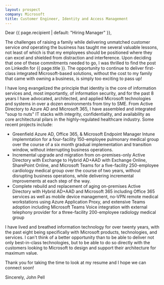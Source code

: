 ```yaml
---
layout: prospect
company: Microsoft
title: Customer Engineer, Identity and Access Management
---
```


<!-- my contact info; float right -->
<!-- their contact info; float left -->
<!--  -->

Dear {{ page.recipient | default: "Hiring Manager" }},

The challenges of raising a family while delivering unmatched customer service *and* operating the business has taught me several valuable lessons, not least of which is that my employees should be positioned where they can excel and shielded from distraction and interference. Upon deciding that one of these commitments needed to go, I was thrilled to find the post on LinkedIn for {{ page.title }}. The opportunity to continue to deliver first-class integrated Microsoft-based solutions, without the cost to my family that came with owning a business, is simply too exciting to pass up!

I have long evangelized the principle that identity is the core of information services and, most importantly, of information security, and for the past 8 years I have advocated, architected, and applied Microsoft technologies and systems in over a dozen environments from tiny to SME. From Active Directory to Azure AD and Microsoft 365, I have assembled and integrated "soup to nuts" IT stacks with integrity, confidentiality, and availability as core architectural pilars in the highly-regulated healthcare industry. Some recent projects include:
- Greenfield Azure AD, Office 365, & Microsoft Endpoint Manager Intune implemntation for a four-facility 150-employee pulmonary medical group over the course of a six month gradual implementation and transition window, without interrupting business operations.
- Incremental upgrade and migration from on-premises-only Active Directory with Exchange to Hybrid AD+AAD with Exchange Online, SharePoint Online, and Microsoft Teams for a five-facility 250-employee cardiology medical group over the course of two years, without disrupting business operations, while delivering incremental improvements at each step of the way.
- Complete rebuild and replacement of aging on-premises Active Directory with Hybrid AD+AAD and Microsoft 365 including Office 365 services as well as mobile device management, no-VPN remote medical workstations using Azure Application Proxy, and extensive Teams adoption including Microsoft Teams Voice integration with external telephony provider for a three-facility 200-employee radiology medical group

I have lived and breathed information technology for over twenty years, with the past eight being specifically with Microsoft products, technologies, and services. I can't think of a better opportunity than to be able to deliver not only best-in-class technologies, but to be able to do so directly with the customers looking to Microsoft to design and support their architecture for maximum value.

Thank you for taking the time to look at my resume and I hope we can connect soon!

Sincerely,
John Pell


